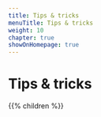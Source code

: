 ```yaml
---
title: Tips & tricks
menuTitle: Tips & tricks
weight: 10
chapter: true
showOnHomepage: true
---
```


# Tips & tricks

{{% children %}}
